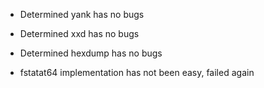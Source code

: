 * Determined yank has no bugs

* Determined xxd has no bugs

* Determined hexdump has no bugs

* fstatat64 implementation has not been easy, failed again
